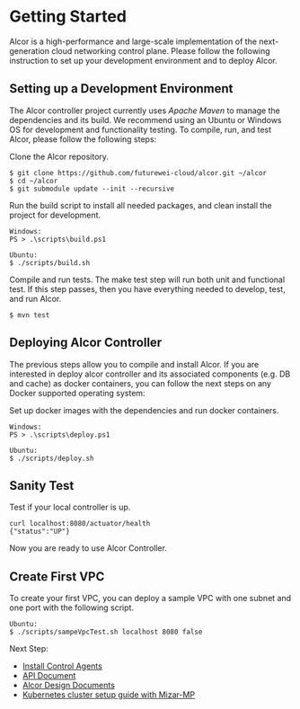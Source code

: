 # Getting Started

Alcor is a high-performance and large-scale implementation of the next-generation cloud networking control plane.
Please follow the following instruction to set up your development environment and to deploy Alcor.

## Setting up a Development Environment

The Alcor controller project currently uses _Apache Maven_ to manage the dependencies and its build.
We recommend using an Ubuntu or Windows OS for development and functionality testing.
To compile, run, and test Alcor, please follow the following steps:

Clone the Alcor repository.
```
$ git clone https://github.com/futurewei-cloud/alcor.git ~/alcor
$ cd ~/alcor
$ git submodule update --init --recursive
```

Run the build script to install all needed packages, and clean install the project for development.
```
Windows:
PS > .\scripts\build.ps1

Ubuntu:
$ ./scripts/build.sh
```

Compile and run tests.
The make test step will run both unit and functional test.
If this step passes, then you have everything needed to develop, test, and run Alcor.
```
$ mvn test
```

## Deploying Alcor Controller

The previous steps allow you to compile and install Alcor.
If you are interested in deploy alcor controller and its associated components (e.g. DB and cache) as docker containers,
you can follow the next steps on any Docker supported operating system:

Set up docker images with the dependencies and run docker containers.
```
Windows:
PS > .\scripts\deploy.ps1

Ubuntu:
$ ./scripts/deploy.sh
```

## Sanity Test

Test if your local controller is up.
```
curl localhost:8080/actuator/health
{"status":"UP"}
```
Now you are ready to use Alcor Controller.


## Create First VPC

To create your first VPC, you can deploy a sample VPC with one subnet and one port with the following script.
```
Ubuntu:
$ ./scripts/sampeVpcTest.sh localhost 8080 false
```

Next Step:
- [Install Control Agents](https://github.com/futurewei-cloud/alcor-control-agent/blob/master/src/README.md)
- [API Document](../docs/apis/index.adoc)
- [Alcor Design Documents](../docs/visionary_design/table_of_content.adoc)
- [Kubernetes cluster setup guide with Mizar-MP](https://github.com/futurewei-cloud/mizar-mp/wiki/K8s-Cluster-Setup-Guide-with-Mizar-MP)